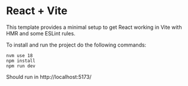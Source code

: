 # React + Vite

This template provides a minimal setup to get React working in Vite with HMR and some ESLint rules.

To install and run the project do the following commands:

```shell
nvm use 18
npm install
npm run dev
```

Should run in http://localhost:5173/
